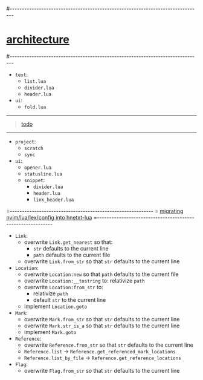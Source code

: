 #-------------------------------------------------------------------------------
# [architecture]()
#-------------------------------------------------------------------------------
- `text`:
  - `list.lua`
  - `divider.lua`
  - `header.lua`
- `ui`:
  - `fold.lua`

----------------------------------------
> [todo]()
----------------------------------------
- `project`:
  - `scratch`
  - `sync`
- `ui`:
  - `opener.lua`
  - `statusline.lua`
  - `snippet`:
    - `divider.lua`
    - `header.lua`
    - `link_header.lua`

=-----------------------------------------------------------
= [migrating nvim/lua/lex/config into hnetxt-lua]()
=-----------------------------------------------------------
- `Link`:
  - overwrite `Link.get_nearest` so that:
    - `str` defaults to the current line 
    - `path` defaults to the current file
  - overwrite `Link.from_str` so that `str` defaults to the current line
- `Location`:
  - overwrite `Location:new` so that `path` defaults to the current file
  - overwrite `Location:__tostring` to: relativize `path`
  - overwrite `Location:from_str` to:
    - relativize `path`
    - default `str` to the current line
  - implement `Location.goto`
- `Mark`:
  - overwrite `Mark.from_str` so that `str` defaults to the current line
  - overwrite `Mark.str_is_a` so that `str` defaults to the current line
  - implement `Mark.goto`
- `Reference`:
  - overwrite `Reference.from_str` so that `str` defaults to the current line
  - `Reference.list` → `Reference.get_referenced_mark_locations`
  - `Reference.list_by_file` → `Reference.get_reference_locations`
- `Flag`:
  - overwrite `Flag.from_str` so that `str` defaults to the current line

